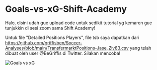 # Goals-vs-xG-Shift-Academy
Halo, disini udah gue upload code untuk sedikit tutorial yg kemaren gue tunjukkin di sesi zoom sama Shift Academy!

Untuk file "Detailed Positions Players", file tsb saya dapatkan dari https://github.com/griffisben/Soccer-Analyses/blob/main/TransfermarktPositions-Jase_Ziv83.csv yang telah dibuat oleh user @BeGriffis di Twitter. Silakan mencoba!

![Goals vs xG](https://user-images.githubusercontent.com/85993139/174474210-af3da031-804f-451b-b739-d4cb6c164984.png)
